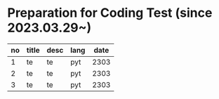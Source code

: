 # Preparation for Coding Test (since 2023.03.29~)

|no|title|desc|lang|date|
|---|---|---|---|---|
|1|te|te|pyt|2303|
|2|te|te|pyt|2303|
|3|te|te|pyt|2303|
